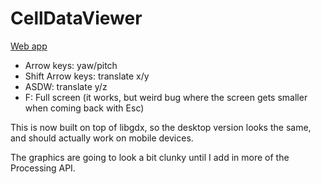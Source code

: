 # CellDataViewer

<a href="dist" target="_blank">Web app</a>

* Arrow keys: yaw/pitch  
* Shift Arrow keys: translate x/y  
* ASDW: translate y/z
* F: Full screen (it works, but weird bug where the screen gets smaller when coming back with Esc)

This is now built on top of libgdx, so the desktop version looks the same, and
should actually work on mobile devices.

The graphics are going to look a bit clunky until I add in more of the Processing API.

